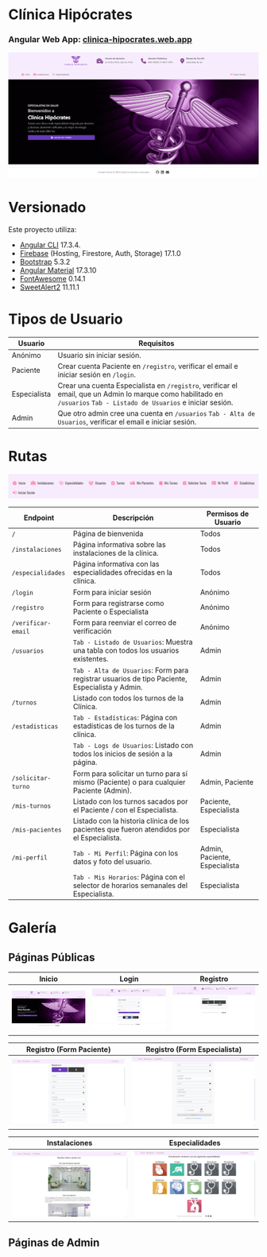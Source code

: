 # Clínica Hipócrates
### Angular Web App: [clinica-hipocrates.web.app](https://clinica-hipocrates.web.app)
![imagen](/readme/public/home.png)

# Versionado
Este proyecto utiliza:
- [Angular CLI](https://github.com/angular/angular-cli) 17.3.4.
- [Firebase](https://firebase.google.com) (Hosting, Firestore, Auth, Storage) 17.1.0
- [Bootstrap](https://ng-bootstrap.github.io/#/home) 5.3.2
- [Angular Material](https://material.angular.io/guide/getting-started) 17.3.10
- [FontAwesome](https://docs.fontawesome.com/web/use-with/angular/) 0.14.1
- [SweetAlert2](https://sweetalert2.github.io) 11.11.1

# Tipos de Usuario
| Usuario | Requisitos |
| ------ | ------ |
| Anónimo | Usuario sin iniciar sesión. |
| Paciente | Crear cuenta Paciente en `/registro`, verificar el email e iniciar sesión en `/login`. |
| Especialista | Crear una cuenta Especialista en `/registro`, verificar el email, que un Admin lo marque como habilitado en `/usuarios` `Tab - Listado de Usuarios` e iniciar sesión. |
| Admin | Que otro admin cree una cuenta en `/usuarios` `Tab - Alta de Usuarios`, verificar el email e iniciar sesión. |

# Rutas
![imagen](/readme/navbar-img.png)

| Endpoint | Descripción | Permisos de Usuario |
| ------ | ------ | ------ |
| `/` | Página de bienvenida | Todos |
| `/instalaciones` | Página informativa sobre las instalaciones de la clínica. | Todos |
| `/especialidades` | Página informativa con las especialidades ofrecidas en la clínica.  | Todos |
| `/login` | Form para iniciar sesión | Anónimo |
| `/registro` | Form para registrarse como Paciente o Especialista | Anónimo |
| `/verificar-email` | Form para reenviar el correo de verificación | Anónimo |
| `/usuarios` | `Tab - Listado de Usuarios`: Muestra una tabla con todos los usuarios existentes.  | Admin |
| | `Tab - Alta de Usuarios`: Form para registrar usuarios de tipo Paciente, Especialista y Admin.  | Admin |
| `/turnos` | Listado con todos los turnos de la Clínica. | Admin |
| `/estadisticas` | `Tab - Estadísticas`: Página con estadísticas de los turnos de la clínica. | Admin |
| | `Tab - Logs de Usuarios`: Listado con todos los inicios de sesión a la página.  | Admin |
| `/solicitar-turno` | Form para solicitar un turno para sí mismo (Paciente) o para cualquier Paciente (Admin). | Admin, Paciente |
| `/mis-turnos` | Listado con los turnos sacados por el Paciente / con el Especialista. | Paciente, Especialista |
| `/mis-pacientes` | Listado con la historia clínica de los pacientes que fueron atendidos por el Especialista. | Especialista |
| `/mi-perfil` |  `Tab - Mi Perfil`: Página con los datos y foto del usuario.  | Admin, Paciente, Especialista |
| | `Tab - Mis Horarios`: Página con el selector de horarios semanales del Especialista.  | Especialista |


# Galería

## Páginas Públicas

|             Inicio              |              Login              |              Registro           |
|:-------------------------------:|:-------------------------------:|:-------------------------------:|
| ![imagen](/readme/public/home.png) | ![imagen](/readme/public/login.png) | ![imagen](/readme/public/registro.png) |

|       Registro (Form Paciente)            |       Registro (Form Especialista)            | 
|----------------------------------|----------------------------------|
| ![imagen](/readme/public/registro-paciente.png) | ![imagen](/readme/public/registro-especialista.png) |

|             Instalaciones             |             Especialidades              |
|:----------------------------------------------------:|:---------------------------------------------:|
| ![imagen](/readme/public/instalaciones.png) | ![imagen](/readme/public/especialidades.png) |

## Páginas de Admin






<!-- 
|             Inicio              |              Login              |              Registro           |
|:-------------------------------:|:-------------------------------:|:-------------------------------:|
| ![imagen](/readme) | ![imagen](/readme) | ![imagen](/readme) |


| Automatically saves PKHeX .pk3 file | HTTP API                           |
|-------------------------------------|------------------------------------|
| ![imagen](/readme) | ![imagen](/readme) |
-->